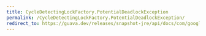 ```yaml
---
title: CycleDetectingLockFactory.PotentialDeadlockException
permalink: /CycleDetectingLockFactory.PotentialDeadlockException/
redirect_to: https://guava.dev/releases/snapshot-jre/api/docs/com/google/common/util/concurrent/CycleDetectingLockFactory.PotentialDeadlockException.html
---
```

